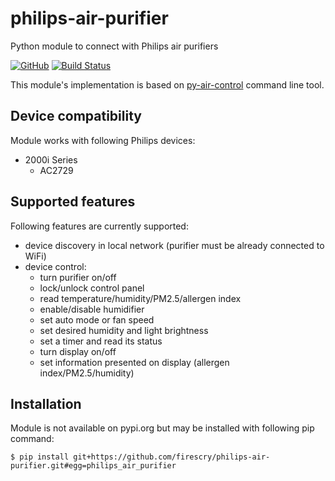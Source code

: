 # philips-air-purifier
Python module to connect with Philips air purifiers

[![GitHub](https://img.shields.io/github/license/firescry/philips-air-purifier.svg)](LICENSE)
[![Build Status](https://travis-ci.com/firescry/philips-air-purifier.svg?branch=master)](https://travis-ci.com/firescry/philips-air-purifier)

This module's implementation is based on [py-air-control](https://github.com/rgerganov/py-air-control) command line
tool.

## Device compatibility
Module works with following Philips devices:
* 2000i Series
  * AC2729

## Supported features
Following features are currently supported:
* device discovery in local network (purifier must be already connected to WiFi)
* device control:
  * turn purifier on/off
  * lock/unlock control panel
  * read temperature/humidity/PM2.5/allergen index
  * enable/disable humidifier
  * set auto mode or fan speed
  * set desired humidity and light brightness
  * set a timer and read its status
  * turn display on/off
  * set information presented on display (allergen index/PM2.5/humidity)

## Installation
Module is not available on pypi.org but may be installed with following pip command:
```
$ pip install git+https://github.com/firescry/philips-air-purifier.git#egg=philips_air_purifier
```
